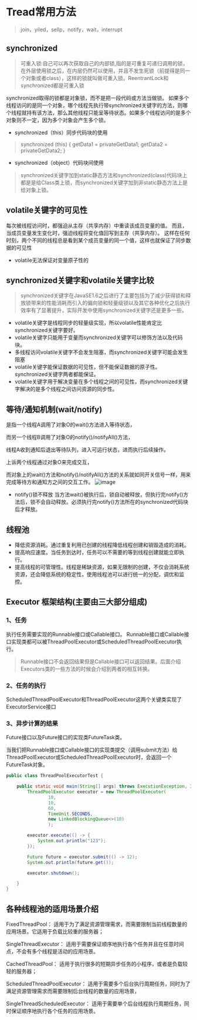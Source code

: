 # Tread常用方法
> join，yiled，sellp，notify，wait，interrupt

## synchronized
> 可重入锁:自己可以再次获取自己的内部锁,指的是可重复可递归调用的锁，在外层使用锁之后，在内层仍然可以使用，并且不发生死锁（前提得是同一个对象或者class），这样的锁就叫做可重入锁。ReentrantLock和synchronized都是可重入锁

synchronized取得的锁都是对象锁，而不是把一段代码或方法当做锁。 如果多个线程访问的是同一个对象，哪个线程先执行带synchronized关键字的方法，则哪个线程就持有该方法，那么其他线程只能呈等待状态。如果多个线程访问的是多个对象则不一定，因为多个对象会产生多个锁。

+ synchronized（this）同步代码块的使用
> synchronized (this) {
                  getData1 = privateGetData1;
                  getData2 = privateGetData2;
              }
              

+ synchronized（object）代码块间使用

> synchronized关键字加到static静态方法和synchronized(class)代码块上都是是给Class类上锁，而synchronized关键字加到非static静态方法上是给对象上锁。


## volatile关键字的可见性
每次被线程访问时，都强迫从主存（共享内存）中重读该成员变量的值。
而且，当成员变量发生变化时，强迫线程将变化值回写到主存（共享内存）。
这样在任何时刻，两个不同的线程总是看到某个成员变量的同一个值，这样也就保证了同步数据的可见性
+ volatile无法保证对变量原子性的

## synchronized关键字和volatile关键字比较
> synchronized关键字在JavaSE1.6之后进行了主要包括为了减少获得锁和释放锁带来的性能消耗而引入的偏向锁和轻量级锁以及其它各种优化之后执行效率有了显著提升，实际开发中使用synchronized关键字还是更多一些。
+ volatile关键字是线程同步的轻量级实现，所以volatile性能肯定比synchronized关键字要好。
+ volatile关键字只能用于变量而synchronized关键字可以修饰方法以及代码块。
+ 多线程访问volatile关键字不会发生阻塞，而synchronized关键字可能会发生阻塞
+ volatile关键字能保证数据的可见性，但不能保证数据的原子性。synchronized关键字两者都能保证。
+ volatile关键字用于解决变量在多个线程之间的可见性，而synchronized关键字解决的是多个线程之间访问资源的同步性。

## 等待/通知机制(wait/notify)
是指一个线程A调用了对象O的wait()方法进入等待状态，

而另一个线程B调用了对象O的notify()/notifyAll()方法，

线程A收到通知后退出等待队列，进入可运行状态，进而执行后续操作。

上诉两个线程通过对象O来完成交互，

而对象上的wait()方法和notify()/notifyAll()方法的关系就如同开关信号一样，用来完成等待方和通知方之间的交互工作。
![image](https://raw.githubusercontent.com/HejinYo/learn/master/assets/img/thread.png)

+ notify()锁不释放
  当方法wait()被执行后，锁自动被释放，但执行完notify()方法后，锁不会自动释放。必须执行完notify()方法所在的synchronized代码块后才释放。
 

## 线程池
+ 降低资源消耗。通过重复利用已创建的线程降低线程创建和销毁造成的消耗。
+ 提高响应速度。当任务到达时，任务可以不需要的等到线程创建就能立即执行。
+ 提高线程的可管理性。线程是稀缺资源，如果无限制的创建，不仅会消耗系统资源，还会降低系统的稳定性，使用线程池可以进行统一的分配，调优和监控。

## Executor 框架结构(主要由三大部分组成)

### 1、任务
执行任务需要实现的Runnable接口或Callable接口。
Runnable接口或Callable接口实现类都可以被ThreadPoolExecutor或ScheduledThreadPoolExecutor执行。

> Runnable接口不会返回结果但是Callable接口可以返回结果。后面介绍Executors类的一些方法的时候会介绍到两者的相互转换。

### 2、任务的执行
ScheduledThreadPoolExecutor和ThreadPoolExecutor这两个关键类实现了ExecutorService接口

### 3、异步计算的结果
Future接口以及Future接口的实现类FutureTask类。

当我们把Runnable接口或Callable接口的实现类提交（调用submit方法）给ThreadPoolExecutor或ScheduledThreadPoolExecutor时，会返回一个FutureTask对象。


```java
public class ThreadPoolExecutorTest {

    public static void main(String[] args) throws ExecutionException, InterruptedException {
        ThreadPoolExecutor executor = new ThreadPoolExecutor(
                10,
                10,
                60,
                TimeUnit.SECONDS,
                new LinkedBlockingQueue<>(10)
                );

        executor.execute(() -> {
            System.out.println("123");
        });

        Future future = executor.submit(() -> 12);
        System.out.println(future.get());

        executor.shutdown();

    }
}

```

## 各种线程池的适用场景介绍
FixedThreadPool： 适用于为了满足资源管理需求，而需要限制当前线程数量的应用场景。它适用于负载比较重的服务器；

SingleThreadExecutor： 适用于需要保证顺序地执行各个任务并且在任意时间点，不会有多个线程是活动的应用场景。

CachedThreadPool： 适用于执行很多的短期异步任务的小程序，或者是负载较轻的服务器；

ScheduledThreadPoolExecutor： 适用于需要多个后台执行周期任务，同时为了满足资源管理需求而需要限制后台线程的数量的应用场景，

SingleThreadScheduledExecutor： 适用于需要单个后台线程执行周期任务，同时保证顺序地执行各个任务的应用场景。



